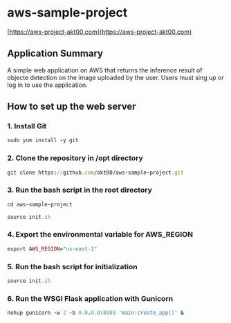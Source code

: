 # aws-sample-project
[https://aws-project-akt00.com](https://aws-project-akt00.com)

## Application Summary
A simple web application on AWS that returns the inference result of objecte detection on the image uploaded by the user. Users must sing up or log in to use the application.

## How to set up the web server

### 1. Install Git
```rb
sudo yum install -y git
```

### 2. Clone the repository in /opt directory
```rb
git clone https://github.com/akt00/aws-sample-project.git
```

### 3. Run the bash script in the root directory
```rb
cd aws-sample-project
```
```rb
source init.sh
```

### 4. Export the environmental variable for AWS_REGION
```rb
export AWS_REGION="us-east-1"
```

### 5. Run the bash script for initialization
```rb
source init.sh
```

### 6. Run the WSGI Flask application with Gunicorn
```rb
nohup gunicorn -w 2 -b 0.0.0.0:8080 'main:create_app()' &
```
